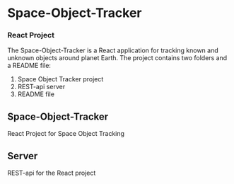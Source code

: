 # Space-Object-Tracker

### React Project

The Space-Object-Tracker is a React application for tracking known and unknown objects around planet Earth.
The project contains two folders and a README file:
1. Space Object Tracker project
2. REST-api server
3. README file

## Space-Object-Tracker
React Project for Space Object Tracking

## Server
REST-api for the React project
